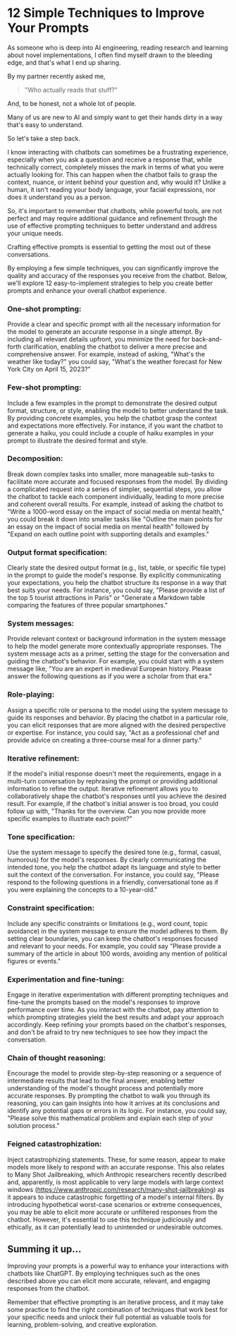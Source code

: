 # 12 Simple Techniques to Improve Your Prompts

As someone who is deep into AI engineering, reading research and learning about novel implementations, I often find myself drawn to the bleeding edge, and that's what I end up sharing.

By my partner recently asked me, 

> "Who actually reads that stuff?"

And, to be honest, not a whole lot of people. 

Many of us are new to AI and simply want to get their hands dirty in a way that's easy to understand. 

So let's take a step back. 

I know interacting with chatbots can sometimes be a frustrating experience, especially when you ask a question and receive a response that, while technically correct, completely misses the mark in terms of what you were actually looking for. This can happen when the chatbot fails to grasp the context, nuance, or intent behind your question and, why would it? Unlike a human, it isn't reading your body language, your facial expressions, nor does it understand you as a person.

So, it's important to remember that chatbots, while powerful tools, are not perfect and may require additional guidance and refinement through the use of effective prompting techniques to better understand and address your unique needs.

Crafting effective prompts is essential to getting the most out of these conversations. 

By employing a few simple techniques, you can significantly improve the quality and accuracy of the responses you receive from the chatbot. Below, we'll explore 12 easy-to-implement strategies to help you create better prompts and enhance your overall chatbot experience.

### One-shot prompting: 
Provide a clear and specific prompt with all the necessary information for the model to generate an accurate response in a single attempt. By including all relevant details upfront, you minimize the need for back-and-forth clarification, enabling the chatbot to deliver a more precise and comprehensive answer. For example, instead of asking, "What's the weather like today?" you could say, "What's the weather forecast for New York City on April 15, 2023?"

### Few-shot prompting: 
Include a few examples in the prompt to demonstrate the desired output format, structure, or style, enabling the model to better understand the task. By providing concrete examples, you help the chatbot grasp the context and expectations more effectively. For instance, if you want the chatbot to generate a haiku, you could include a couple of haiku examples in your prompt to illustrate the desired format and style.

### Decomposition: 
Break down complex tasks into smaller, more manageable sub-tasks to facilitate more accurate and focused responses from the model. By dividing a complicated request into a series of simpler, sequential steps, you allow the chatbot to tackle each component individually, leading to more precise and coherent overall results. For example, instead of asking the chatbot to "Write a 1000-word essay on the impact of social media on mental health," you could break it down into smaller tasks like "Outline the main points for an essay on the impact of social media on mental health" followed by "Expand on each outline point with supporting details and examples."

### Output format specification: 
Clearly state the desired output format (e.g., list, table, or specific file type) in the prompt to guide the model's response. By explicitly communicating your expectations, you help the chatbot structure its response in a way that best suits your needs. For instance, you could say, "Please provide a list of the top 5 tourist attractions in Paris" or "Generate a Markdown table comparing the features of three popular smartphones."

### System messages: 
Provide relevant context or background information in the system message to help the model generate more contextually appropriate responses. The system message acts as a primer, setting the stage for the conversation and guiding the chatbot's behavior. For example, you could start with a system message like, "You are an expert in medieval European history. Please answer the following questions as if you were a scholar from that era."

### Role-playing: 
Assign a specific role or persona to the model using the system message to guide its responses and behavior. By placing the chatbot in a particular role, you can elicit responses that are more aligned with the desired perspective or expertise. For instance, you could say, "Act as a professional chef and provide advice on creating a three-course meal for a dinner party."

### Iterative refinement: 
If the model's initial response doesn't meet the requirements, engage in a multi-turn conversation by rephrasing the prompt or providing additional information to refine the output. Iterative refinement allows you to collaboratively shape the chatbot's responses until you achieve the desired result. For example, if the chatbot's initial answer is too broad, you could follow up with, "Thanks for the overview. Can you now provide more specific examples to illustrate each point?"

### Tone specification: 
Use the system message to specify the desired tone (e.g., formal, casual, humorous) for the model's responses. By clearly communicating the intended tone, you help the chatbot adapt its language and style to better suit the context of the conversation. For instance, you could say, "Please respond to the following questions in a friendly, conversational tone as if you were explaining the concepts to a 10-year-old."

### Constraint specification: 
Include any specific constraints or limitations (e.g., word count, topic avoidance) in the system message to ensure the model adheres to them. By setting clear boundaries, you can keep the chatbot's responses focused and relevant to your needs. For example, you could say "Please provide a summary of the article in about 100 words, avoiding any mention of political figures or events."

### Experimentation and fine-tuning: 
Engage in iterative experimentation with different prompting techniques and fine-tune the prompts based on the model's responses to improve performance over time. As you interact with the chatbot, pay attention to which prompting strategies yield the best results and adapt your approach accordingly. Keep refining your prompts based on the chatbot's responses, and don't be afraid to try new techniques to see how they impact the conversation.

### Chain of thought reasoning: 
Encourage the model to provide step-by-step reasoning or a sequence of intermediate results that lead to the final answer, enabling better understanding of the model's thought process and potentially more accurate responses. By prompting the chatbot to walk you through its reasoning, you can gain insights into how it arrives at its conclusions and identify any potential gaps or errors in its logic. For instance, you could say, "Please solve this mathematical problem and explain each step of your solution process."

### Feigned catastrophization: 
Inject catastrophizing statements. These, for some reason, appear to make models more likely to respond with an accurate response. This also relates to Many Shot Jailbreaking, which Anthropic researchers recently described and, apparently, is most applicable to very large models with large context windows (https://www.anthropic.com/research/many-shot-jailbreaking) as it appears to induce catastrophic forgetting of a model's internal filters. By introducing hypothetical worst-case scenarios or extreme consequences, you may be able to elicit more accurate or unfiltered responses from the chatbot. However, it's essential to use this technique judiciously and ethically, as it can potentially lead to unintended or undesirable outcomes.

## Summing it up...
Improving your prompts is a powerful way to enhance your interactions with chatbots like ChatGPT. By employing techniques such as the ones described above you can elicit more accurate, relevant, and engaging responses from the chatbot.

Remember that effective prompting is an iterative process, and it may take some practice to find the right combination of techniques that work best for your specific needs and unlock their full potential as valuable tools for learning, problem-solving, and creative exploration.